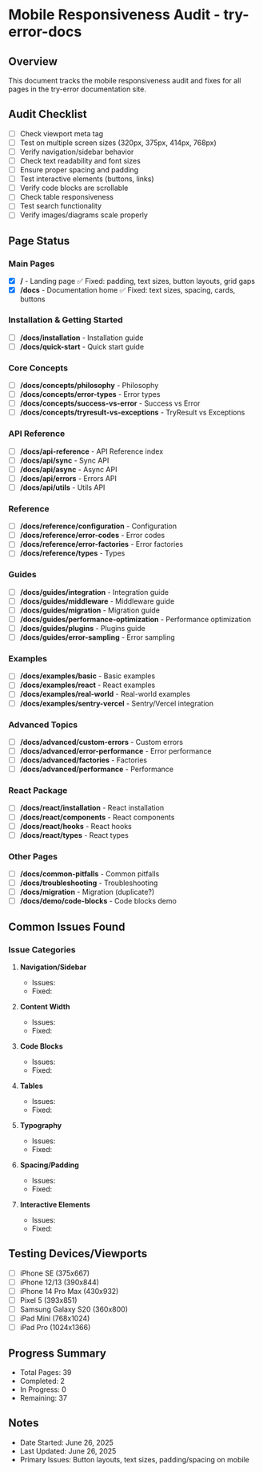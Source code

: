 # Mobile Responsiveness Audit - try-error-docs

## Overview

This document tracks the mobile responsiveness audit and fixes for all pages in the try-error documentation site.

## Audit Checklist

- [ ] Check viewport meta tag
- [ ] Test on multiple screen sizes (320px, 375px, 414px, 768px)
- [ ] Verify navigation/sidebar behavior
- [ ] Check text readability and font sizes
- [ ] Ensure proper spacing and padding
- [ ] Test interactive elements (buttons, links)
- [ ] Verify code blocks are scrollable
- [ ] Check table responsiveness
- [ ] Test search functionality
- [ ] Verify images/diagrams scale properly

## Page Status

### Main Pages

- [x] **/** - Landing page ✅ Fixed: padding, text sizes, button layouts, grid gaps
- [x] **/docs** - Documentation home ✅ Fixed: text sizes, spacing, cards, buttons

### Installation & Getting Started

- [ ] **/docs/installation** - Installation guide
- [ ] **/docs/quick-start** - Quick start guide

### Core Concepts

- [ ] **/docs/concepts/philosophy** - Philosophy
- [ ] **/docs/concepts/error-types** - Error types
- [ ] **/docs/concepts/success-vs-error** - Success vs Error
- [ ] **/docs/concepts/tryresult-vs-exceptions** - TryResult vs Exceptions

### API Reference

- [ ] **/docs/api-reference** - API Reference index
- [ ] **/docs/api/sync** - Sync API
- [ ] **/docs/api/async** - Async API
- [ ] **/docs/api/errors** - Errors API
- [ ] **/docs/api/utils** - Utils API

### Reference

- [ ] **/docs/reference/configuration** - Configuration
- [ ] **/docs/reference/error-codes** - Error codes
- [ ] **/docs/reference/error-factories** - Error factories
- [ ] **/docs/reference/types** - Types

### Guides

- [ ] **/docs/guides/integration** - Integration guide
- [ ] **/docs/guides/middleware** - Middleware guide
- [ ] **/docs/guides/migration** - Migration guide
- [ ] **/docs/guides/performance-optimization** - Performance optimization
- [ ] **/docs/guides/plugins** - Plugins guide
- [ ] **/docs/guides/error-sampling** - Error sampling

### Examples

- [ ] **/docs/examples/basic** - Basic examples
- [ ] **/docs/examples/react** - React examples
- [ ] **/docs/examples/real-world** - Real-world examples
- [ ] **/docs/examples/sentry-vercel** - Sentry/Vercel integration

### Advanced Topics

- [ ] **/docs/advanced/custom-errors** - Custom errors
- [ ] **/docs/advanced/error-performance** - Error performance
- [ ] **/docs/advanced/factories** - Factories
- [ ] **/docs/advanced/performance** - Performance

### React Package

- [ ] **/docs/react/installation** - React installation
- [ ] **/docs/react/components** - React components
- [ ] **/docs/react/hooks** - React hooks
- [ ] **/docs/react/types** - React types

### Other Pages

- [ ] **/docs/common-pitfalls** - Common pitfalls
- [ ] **/docs/troubleshooting** - Troubleshooting
- [ ] **/docs/migration** - Migration (duplicate?)
- [ ] **/docs/demo/code-blocks** - Code blocks demo

## Common Issues Found

### Issue Categories

1. **Navigation/Sidebar**

   - Issues:
   - Fixed:

2. **Content Width**

   - Issues:
   - Fixed:

3. **Code Blocks**

   - Issues:
   - Fixed:

4. **Tables**

   - Issues:
   - Fixed:

5. **Typography**

   - Issues:
   - Fixed:

6. **Spacing/Padding**

   - Issues:
   - Fixed:

7. **Interactive Elements**
   - Issues:
   - Fixed:

## Testing Devices/Viewports

- [ ] iPhone SE (375x667)
- [ ] iPhone 12/13 (390x844)
- [ ] iPhone 14 Pro Max (430x932)
- [ ] Pixel 5 (393x851)
- [ ] Samsung Galaxy S20 (360x800)
- [ ] iPad Mini (768x1024)
- [ ] iPad Pro (1024x1366)

## Progress Summary

- Total Pages: 39
- Completed: 2
- In Progress: 0
- Remaining: 37

## Notes

- Date Started: June 26, 2025
- Last Updated: June 26, 2025
- Primary Issues: Button layouts, text sizes, padding/spacing on mobile
